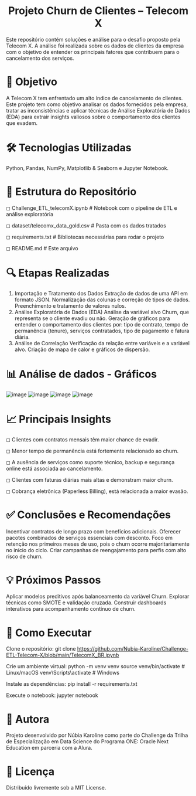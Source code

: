 <h1 align="center"> Projeto Churn de Clientes – Telecom X </h1>

Este repositório contém soluções e análise para o desafio proposto pela Telecom X. A análise foi realizada sobre os dados de clientes da empresa com o objetivo de entender os principais fatores que contribuem para o cancelamento dos serviços.

# 📌 Objetivo

A Telecom X tem enfrentado um alto índice de cancelamento de clientes. Este projeto tem como objetivo analisar os dados fornecidos pela empresa, tratar as inconsistências e aplicar técnicas de Análise Exploratória de Dados (EDA) para extrair insights valiosos sobre o comportamento dos clientes que evadem.

# 🛠️ Tecnologias Utilizadas
Python,
Pandas,
NumPy,
Matplotlib & Seaborn e
Jupyter Notebook.

# 📂 Estrutura do Repositório
◻ Challenge_ETL_telecomX.ipynb              # Notebook com o pipeline de ETL e análise exploratória

◻ dataset/telecomx_data_gold.csv            # Pasta com os dados tratados 

◻ requirements.txt                          # Bibliotecas necessárias para rodar o projeto

◻ README.md                                 # Este arquivo

# 🔍 Etapas Realizadas
1. Importação e Tratamento dos Dados
Extração de dados de uma API em formato JSON.
Normalização das colunas e correção de tipos de dados.
Preenchimento e tratamento de valores nulos.
2. Análise Exploratória de Dados (EDA)
Análise da variável alvo Churn, que representa se o cliente evadiu ou não.
Geração de gráficos para entender o comportamento dos clientes por:
tipo de contrato,
tempo de permanência (tenure),
serviços contratados,
tipo de pagamento e
fatura diária.
3. Análise de Correlação
Verificação da relação entre variáveis e a variável alvo.
Criação de mapa de calor e gráficos de dispersão.

# 📊 Análise de dados - Gráficos

![image](https://github.com/user-attachments/assets/b73802c2-5427-48e9-9bb2-0e1160c52079)
![image](https://github.com/user-attachments/assets/aa3e430f-3d91-4ccf-820f-2d14d4bcf014)
![image](https://github.com/user-attachments/assets/9b003f0d-875b-4adb-8109-b931b45332f8)
![image](https://github.com/user-attachments/assets/0afb427a-5260-4ecb-9111-18ba2a1569b8)


# 📈 Principais Insights

◻ Clientes com contratos mensais têm maior chance de evadir.

◻ Menor tempo de permanência está fortemente relacionado ao churn.

◻ A ausência de serviços como suporte técnico, backup e segurança online está associada ao cancelamento.

◻ Clientes com faturas diárias mais altas e demonstram maior churn.

◻ Cobrança eletrônica (Paperless Billing), está relacionada a maior evasão.


# ✅ Conclusões e Recomendações

Incentivar contratos de longo prazo com benefícios adicionais.
Oferecer pacotes combinados de serviços essenciais com desconto.
Foco em retenção nos primeiros meses de uso, pois o churn ocorre majoritariamente no início do ciclo.
Criar campanhas de reengajamento para perfis com alto risco de churn.

# 💡 Próximos Passos

Aplicar modelos preditivos após balanceamento da variável Churn.
Explorar técnicas como SMOTE e validação cruzada.
Construir dashboards interativos para acompanhamento contínuo de churn.

# 🚀 Como Executar

Clone o repositório:
git clone https://github.com/Nubia-Karoline/Challenge-ETL-Telecom-X/blob/main/TelecomX_BR.ipynb

Crie um ambiente virtual:
python -m venv venv
source venv/bin/activate  # Linux/macOS
venv\Scripts\activate   # Windows

Instale as dependências:
pip install -r requirements.txt

Execute o notebook:
jupyter notebook

# 👤 Autora

Projeto desenvolvido por Núbia Karoline como parte do Challenge da Trilha de Especialização em Data Science do Programa ONE: Oracle Next Education em parceria com a Alura.

# 📄 Licença

Distribuído livremente sob a MIT License.
